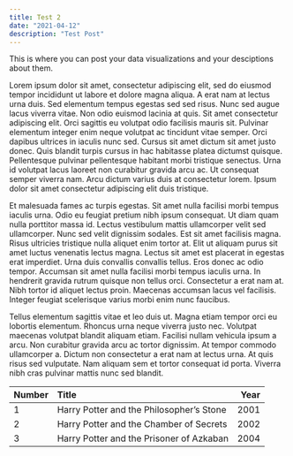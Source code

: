 ```yaml
---
title: Test 2
date: "2021-04-12"
description: "Test Post"
---
```


This is where you can post your data visualizations and your desciptions about them.

Lorem ipsum dolor sit amet, consectetur adipiscing elit, sed do eiusmod tempor incididunt ut labore et dolore magna aliqua. A erat nam at lectus urna duis. Sed elementum tempus egestas sed sed risus. Nunc sed augue lacus viverra vitae. Non odio euismod lacinia at quis. Sit amet consectetur adipiscing elit. Orci sagittis eu volutpat odio facilisis mauris sit. Pulvinar elementum integer enim neque volutpat ac tincidunt vitae semper. Orci dapibus ultrices in iaculis nunc sed. Cursus sit amet dictum sit amet justo donec. Quis blandit turpis cursus in hac habitasse platea dictumst quisque. Pellentesque pulvinar pellentesque habitant morbi tristique senectus. Urna id volutpat lacus laoreet non curabitur gravida arcu ac. Ut consequat semper viverra nam. Arcu dictum varius duis at consectetur lorem. Ipsum dolor sit amet consectetur adipiscing elit duis tristique.

Et malesuada fames ac turpis egestas. Sit amet nulla facilisi morbi tempus iaculis urna. Odio eu feugiat pretium nibh ipsum consequat. Ut diam quam nulla porttitor massa id. Lectus vestibulum mattis ullamcorper velit sed ullamcorper. Nunc sed velit dignissim sodales. Est sit amet facilisis magna. Risus ultricies tristique nulla aliquet enim tortor at. Elit ut aliquam purus sit amet luctus venenatis lectus magna. Lectus sit amet est placerat in egestas erat imperdiet. Urna duis convallis convallis tellus. Eros donec ac odio tempor. Accumsan sit amet nulla facilisi morbi tempus iaculis urna. In hendrerit gravida rutrum quisque non tellus orci. Consectetur a erat nam at. Nibh tortor id aliquet lectus proin. Maecenas accumsan lacus vel facilisis. Integer feugiat scelerisque varius morbi enim nunc faucibus.

Tellus elementum sagittis vitae et leo duis ut. Magna etiam tempor orci eu lobortis elementum. Rhoncus urna neque viverra justo nec. Volutpat maecenas volutpat blandit aliquam etiam. Facilisi nullam vehicula ipsum a arcu. Non curabitur gravida arcu ac tortor dignissim. At tempor commodo ullamcorper a. Dictum non consectetur a erat nam at lectus urna. At quis risus sed vulputate. Nam aliquam sem et tortor consequat id porta. Viverra nibh cras pulvinar mattis nunc sed blandit.

| Number | Title                                    | Year |
| :----- | :--------------------------------------- | ---: |
| 1      | Harry Potter and the Philosopher’s Stone | 2001 |
| 2      | Harry Potter and the Chamber of Secrets  | 2002 |
| 3      | Harry Potter and the Prisoner of Azkaban | 2004 |
